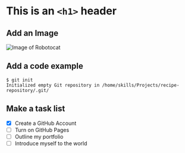 # This is an `<h1>` header

## Add an Image

![Image of Robotocat](https://octodex.github.com/images/Robotocat.png)

## Add a code example

```
$ git init
Initialized empty Git repository in /home/skills/Projects/recipe-repository/.git/
```

## Make a task list

- [x] Create a GitHub Account
- [ ] Turn on GitHub Pages
- [ ] Outline my portfolio
- [ ] Introduce myself to the world
